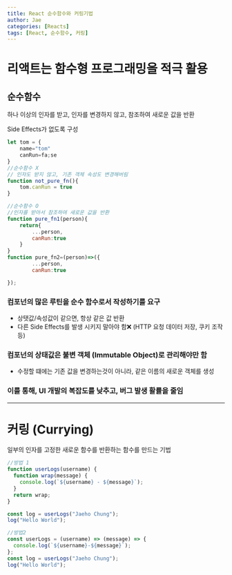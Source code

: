 ```yaml
---
title: React 순수함수와 커링기법
author: Jae
categories: [Reacts]
tags: [React, 순수함수, 커링]
---
```


# 리액트는 함수형 프로그래밍을 적극 활용

## 순수함수

하나 이상의 인자를 받고, 인자를 변경하지 않고, 참조하여 새로운 값을 반환

Side Effects가 없도록 구성

```jsx
let tom = {
	name="tom"
	canRun=fa;se
}
//순수함수 X
// 인자도 받지 않고, 기존 객체 속성도 변경해버림
function not_pure_fn(){
	tom.canRun = true
}

//순수함수 O
//인자를 받아서 참조하여 새로운 값을 반환
function pure_fn1(person){
	return{
		...person,
		canRun:true
	}
}
function pure_fn2=(person)=>({
		...person,
		canRun:true

});
```

### 컴포넌의 많은 루틴을 순수 함수로서 작성하기를 요구

- 상탯값/속성값이 같으면, 항상 같은 값 반환
- 다른 Side Effects를 발생 시키지 말아야 함❌ (HTTP 요청 데이터 저장, 쿠키 조작 등)

### 컴포넌의 상태값은 불변 객체 (Immutable Object)로 관리해야만 함

- 수정할 떄에는 기존 값을 변경하는것이 아니라, 같은 이름의 새로운 객체를 생성

### 이를 통해, UI 개발의 복잡도를 낮추고, 버그 발생 활률을 줄임

---

# 커링 (Currying)

일부의 인자를 고정한 새로운 함수를 반환하는 함수를 만드는 기법

```jsx
//방법 1
function userLogs(username) {
  function wrap(message) {
    console.log(`${username} - ${message}`);
  }
  return wrap;
}

const log = userLogs("Jaeho Chung");
log("Hello World");
```

```jsx
//방법2
const userLogs = (username) => (message) => {
  console.log(`${username}-${message}`);
};
const log = userLogs("Jaeho Chung");
log("Hello World");
```
